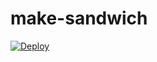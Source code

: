 # make-sandwich

<a href="https://heroku.com/deploy">
  <img src="https://www.herokucdn.com/deploy/button.svg" alt="Deploy">
</a>
